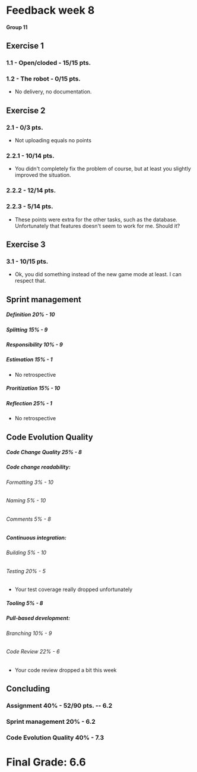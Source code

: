 # Feedback week 8 
#### Group 11

## Exercise 1

### 1.1 - Open/cloded -  15/15 pts.

### 1.2 - The robot -  0/15 pts.
- No delivery, no documentation.

## Exercise 2

### 2.1 - 0/3 pts.
- Not uploading equals no points

### 2.2.1 - 10/14 pts.
- You didn't completely fix the problem of course, but at least you slightly improved the situation.

### 2.2.2 - 12/14 pts.

### 2.2.3 - 5/14 pts.
- These points were extra for the other tasks, such as the database. Unfortunately that features doesn't seem to work for me. Should it?

## Exercise 3

### 3.1 - 10/15 pts.
- Ok, you did something instead of the new game mode at least. I can respect that.

## Sprint management 

##### Definition 20% - 10

##### Splitting 15% - 9

##### Responsibility 10% - 9

##### Estimation 15% - 1
- No retrospective

##### Proritization 15% - 10

##### Reflection 25% - 1
- No retrospective

## Code Evolution Quality 

##### Code Change Quality 25% - 8

##### Code change readability:  

###### Formatting 3% - 10

###### Naming 5% - 10

###### Comments 5% - 8

##### Continuous integration: 

###### Building 5% - 10

###### Testing 20% - 5
- Your test coverage really dropped unfortunately

##### Tooling 5%  - 8

##### Pull-based development:

###### Branching 10% - 9

###### Code Review 22% - 6
- Your code review dropped a bit this week

## Concluding

### Assignment 40% - 52/90 pts. -- 6.2

### Sprint management 20% - 6.2

### Code Evolution Quality 40% - 7.3

# Final Grade: 6.6


